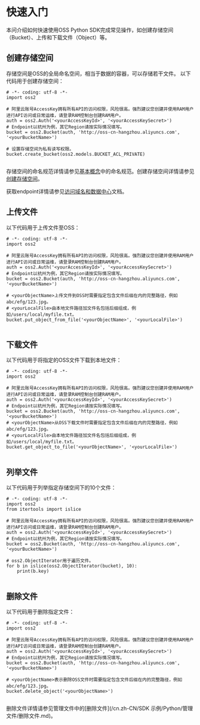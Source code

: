 # 快速入门

本问介绍如何快速使用OSS Python SDK完成常见操作，如创建存储空间（Bucket）、上传和下载文件（Object）等。

## 创建存储空间

存储空间是OSS的全局命名空间，相当于数据的容器，可以存储若干文件。 以下代码用于创建存储空间：

```
# -*- coding: utf-8 -*-
import oss2

# 阿里云账号AccessKey拥有所有API的访问权限，风险很高。强烈建议您创建并使用RAM用户进行API访问或日常运维，请登录RAM控制台创建RAM用户。
auth = oss2.Auth('<yourAccessKeyId>', '<yourAccessKeySecret>')
# Endpoint以杭州为例，其它Region请按实际情况填写。
bucket = oss2.Bucket(auth, 'http://oss-cn-hangzhou.aliyuncs.com', '<yourBucketName>')

# 设置存储空间为私有读写权限。
bucket.create_bucket(oss2.models.BUCKET_ACL_PRIVATE)
            
```

存储空间的命名规范详情请参见[基本概念](/cn.zh-CN/开发指南/基本概念.md)中的命名规范。创建存储空间详情请参见[创建存储空间](/cn.zh-CN/控制台用户指南/存储空间管理/创建存储空间.md)。

获取endpoint详情请参见[访问域名和数据中心](/cn.zh-CN/开发指南/访问域名（Endpoint）/访问域名和数据中心.md)文档。

## 上传文件

以下代码用于上传文件至OSS：

```
# -*- coding: utf-8 -*-
import oss2

# 阿里云账号AccessKey拥有所有API的访问权限，风险很高。强烈建议您创建并使用RAM用户进行API访问或日常运维，请登录RAM控制台创建RAM用户。
auth = oss2.Auth('<yourAccessKeyId>', '<yourAccessKeySecret>')
# Endpoint以杭州为例，其它Region请按实际情况填写。
bucket = oss2.Bucket(auth, 'http://oss-cn-hangzhou.aliyuncs.com', '<yourBucketName>')

# <yourObjectName>上传文件到OSS时需要指定包含文件后缀在内的完整路径，例如abc/efg/123.jpg。
# <yourLocalFile>由本地文件路径加文件名包括后缀组成，例如/users/local/myfile.txt。
bucket.put_object_from_file('<yourObjectName>', '<yourLocalFile>')
            
```

## 下载文件

以下代码用于将指定的OSS文件下载到本地文件：

```
# -*- coding: utf-8 -*-
import oss2

# 阿里云账号AccessKey拥有所有API的访问权限，风险很高。强烈建议您创建并使用RAM用户进行API访问或日常运维，请登录RAM控制台创建RAM用户。
auth = oss2.Auth('<yourAccessKeyId>', '<yourAccessKeySecret>')
# Endpoint以杭州为例，其它Region请按实际情况填写。
bucket = oss2.Bucket(auth, 'http://oss-cn-hangzhou.aliyuncs.com', '<yourBucketName>')
# <yourObjectName>从OSS下载文件时需要指定包含文件后缀在内的完整路径，例如abc/efg/123.jpg。
# <yourLocalFile>由本地文件路径加文件名包括后缀组成，例如/users/local/myfile.txt。
bucket.get_object_to_file('<yourObjectName>', '<yourLocalFile>')
            
```

## 列举文件

以下代码用于列举指定存储空间下的10个文件：

```
# -*- coding: utf-8 -*-
import oss2
from itertools import islice

# 阿里云账号AccessKey拥有所有API的访问权限，风险很高。强烈建议您创建并使用RAM用户进行API访问或日常运维，请登录RAM控制台创建RAM用户。
auth = oss2.Auth('<yourAccessKeyId>', '<yourAccessKeySecret>')
# Endpoint以杭州为例，其它Region请按实际情况填写。
bucket = oss2.Bucket(auth, 'http://oss-cn-hangzhou.aliyuncs.com', '<yourBucketName>')

# oss2.ObjectIterator用于遍历文件。
for b in islice(oss2.ObjectIterator(bucket), 10):
    print(b.key)
            
```

## 删除文件

以下代码用于删除指定文件：

```
# -*- coding: utf-8 -*-
import oss2

# 阿里云账号AccessKey拥有所有API的访问权限，风险很高。强烈建议您创建并使用RAM用户进行API访问或日常运维，请登录RAM控制台创建RAM用户。
auth = oss2.Auth('<yourAccessKeyId>', '<yourAccessKeySecret>')
# Endpoint以杭州为例，其它Region请按实际情况填写。
bucket = oss2.Bucket(auth, 'http://oss-cn-hangzhou.aliyuncs.com', '<yourBucketName>')

# <yourObjectName>表示删除OSS文件时需要指定包含文件后缀在内的完整路径，例如abc/efg/123.jpg。
bucket.delete_object('<yourObjectName>')
            
```

删除文件详情请参见管理文件中的[删除文件](/cn.zh-CN/SDK 示例/Python/管理文件/删除文件.md)。


